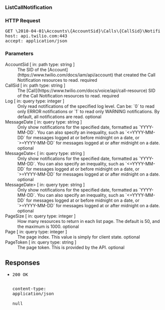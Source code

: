 <!DOCTYPE html><html><head><title></title><link rel="stylesheet" href="./OpenApi.css"/><meta charset="utf-8"/><meta name="viewport" content="width=device-width, initial-scale=1"/></head><body><article><section class="requestOverview"><h1 class="request-summary">ListCallNotification</h1></section><section class="http"><h3>HTTP Request</h3><pre class="http-example"><span class="request-line">GET</span> <span class="http-target">\2010-04-01\Accounts\{AccountSid}\Calls\{CallSid}\Notifications.json{?Log*,MessageDate*,MessageDate%3C*,MessageDate%3E*,PageSize*,Page*,PageToken*}</span> <span class="http-version">HTTP/1.1</span>&#xA;<span class="header-line">host</span>: <span class="header-value">api.twilio.com:443</span>&#xA;<span class="header-line">accept</span>: <span class="header-value">application/json</span>&#xA;</pre></section><dl class="parameters"><h3>Parameters</h3><dt class="parameter"><span class="parameter-name">AccountSid</span> [ in: <span class="parameter-location">path</span> type: <span class="parameter-type">string</span> ]</dt><dd class="parameter"><span class="parameter-description">The SID of the [Account](https://www.twilio.com/docs/iam/api/account) that created the Call Notification resources to read.</span> <span class="parameter-required">required</span></dd><dt class="parameter"><span class="parameter-name">CallSid</span> [ in: <span class="parameter-location">path</span> type: <span class="parameter-type">string</span> ]</dt><dd class="parameter"><span class="parameter-description">The [Call](https://www.twilio.com/docs/voice/api/call-resource) SID of the Call Notification resources to read.</span> <span class="parameter-required">required</span></dd><dt class="parameter"><span class="parameter-name">Log</span> [ in: <span class="parameter-location">query</span> type: <span class="parameter-type">integer</span> ]</dt><dd class="parameter"><span class="parameter-description">Only read notifications of the specified log level. Can be:  `0` to read only ERROR notifications or `1` to read only WARNING notifications. By default, all notifications are read.</span> <span class="parameter-required">optional</span></dd><dt class="parameter"><span class="parameter-name">MessageDate</span> [ in: <span class="parameter-location">query</span> type: <span class="parameter-type">string</span> ]</dt><dd class="parameter"><span class="parameter-description">Only show notifications for the specified date, formatted as `YYYY-MM-DD`. You can also specify an inequality, such as `<=YYYY-MM-DD` for messages logged at or before midnight on a date, or `>=YYYY-MM-DD` for messages logged at or after midnight on a date.</span> <span class="parameter-required">optional</span></dd><dt class="parameter"><span class="parameter-name">MessageDate&lt;</span> [ in: <span class="parameter-location">query</span> type: <span class="parameter-type">string</span> ]</dt><dd class="parameter"><span class="parameter-description">Only show notifications for the specified date, formatted as `YYYY-MM-DD`. You can also specify an inequality, such as `<=YYYY-MM-DD` for messages logged at or before midnight on a date, or `>=YYYY-MM-DD` for messages logged at or after midnight on a date.</span> <span class="parameter-required">optional</span></dd><dt class="parameter"><span class="parameter-name">MessageDate&gt;</span> [ in: <span class="parameter-location">query</span> type: <span class="parameter-type">string</span> ]</dt><dd class="parameter"><span class="parameter-description">Only show notifications for the specified date, formatted as `YYYY-MM-DD`. You can also specify an inequality, such as `<=YYYY-MM-DD` for messages logged at or before midnight on a date, or `>=YYYY-MM-DD` for messages logged at or after midnight on a date.</span> <span class="parameter-required">optional</span></dd><dt class="parameter"><span class="parameter-name">PageSize</span> [ in: <span class="parameter-location">query</span> type: <span class="parameter-type">integer</span> ]</dt><dd class="parameter"><span class="parameter-description">How many resources to return in each list page. The default is 50, and the maximum is 1000.</span> <span class="parameter-required">optional</span></dd><dt class="parameter"><span class="parameter-name">Page</span> [ in: <span class="parameter-location">query</span> type: <span class="parameter-type">integer</span> ]</dt><dd class="parameter"><span class="parameter-description">The page index. This value is simply for client state.</span> <span class="parameter-required">optional</span></dd><dt class="parameter"><span class="parameter-name">PageToken</span> [ in: <span class="parameter-location">query</span> type: <span class="parameter-type">string</span> ]</dt><dd class="parameter"><span class="parameter-description">The page token. This is provided by the API.</span> <span class="parameter-required">optional</span></dd></dl><section class="responses"><h2>Responses</h2><ul class="responses"><li class="response"><pre class="http-example"><span class="status-line">200</span> <span class="status-description">OK</span>
<span class="header-line">content-type</span>: <span class="header-value">application/json</span>&#xA;&#xA;null</pre></li></ul></section></article></body></html>